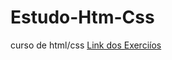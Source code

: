 # Estudo-Htm-Css
 curso de html/css
<a href="https://jhony-wqs.github.io/Estudo-Htm-Css/" target=" _blank">Link dos Exerciíos</a>